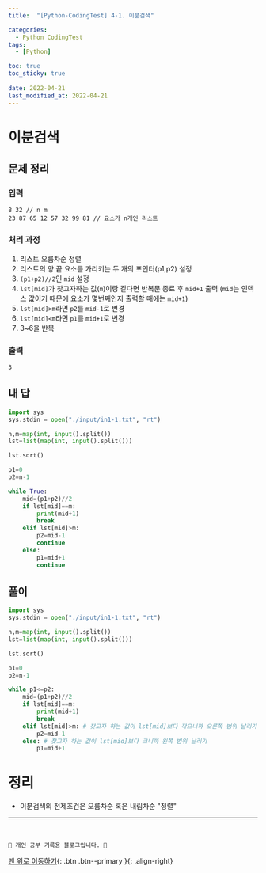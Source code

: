 ```yaml
---
title:  "[Python-CodingTest] 4-1. 이분검색"

categories:
  - Python CodingTest
tags:
  - [Python]

toc: true
toc_sticky: true
 
date: 2022-04-21
last_modified_at: 2022-04-21
---
```


# 이분검색
## 문제 정리
### 입력
```
8 32 // n m
23 87 65 12 57 32 99 81 // 요소가 n개인 리스트
```
### 처리 과정
1. 리스트 오름차순 정렬
2. 리스트의 양 끝 요소를 가리키는 두 개의 포인터(p1,p2) 설정
3. `(p1+p2)//2`인 `mid` 설정
4. `lst[mid]`가 찾고자하는 값(`m`)이랑 같다면 반복문 종료 후 `mid+1` 출력 (`mid`는 인덱스 값이기 때문에 요소가 몇번째인지 출력할 때에는 `mid+1`)
5. `lst[mid]>m`라면 `p2`를 `mid-1`로 변경
6. `lst[mid]<m`라면 `p1`를 `mid+1`로 변경
7. 3~6을 반복

### 출력
```
3
```

## 내 답
```py
import sys
sys.stdin = open("./input/in1-1.txt", "rt")

n,m=map(int, input().split())
lst=list(map(int, input().split()))

lst.sort()

p1=0
p2=n-1

while True:
    mid=(p1+p2)//2
    if lst[mid]==m:
        print(mid+1)
        break
    elif lst[mid]>m:
        p2=mid-1
        continue
    else:
        p1=mid+1
        continue

```

## 풀이
```py
import sys
sys.stdin = open("./input/in1-1.txt", "rt")

n,m=map(int, input().split())
lst=list(map(int, input().split()))

lst.sort()

p1=0
p2=n-1

while p1<=p2:
    mid=(p1+p2)//2
    if lst[mid]==m:
        print(mid+1)
        break
    elif lst[mid]>m: # 찾고자 하는 값이 lst[mid]보다 작으니까 오른쪽 범위 날리기
        p2=mid-1
    else: # 찾고자 하는 값이 lst[mid]보다 크니까 왼쪽 범위 날리기
        p1=mid+1
```

# 정리
- 이분검색의 전제조건은 오름차순 혹은 내림차순 "정렬"

***
<br>

    💛 개인 공부 기록용 블로그입니다. 👻

[맨 위로 이동하기](#){: .btn .btn--primary }{: .align-right}